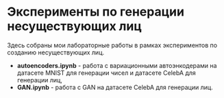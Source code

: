 # Эксперименты по генерации несуществующих лиц

Здесь собраны мои лабораторные работы в рамках экспериментов по созданию несуществующих лиц.

- **autoencoders.ipynb** - работа с вариационными автоэнкодерами на датасете MNIST для генерации чисел и датасете CelebA для генерации лиц,
- **GAN.ipynb** - работа с GAN на датасете CelebA для генерации лиц.
